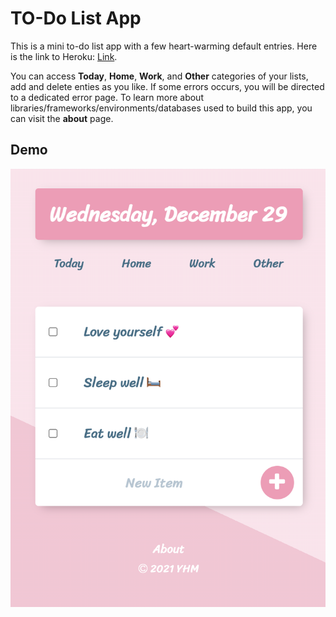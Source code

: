 # TO-Do List App

This is a mini to-do list app with a few heart-warming default entries. Here is the link to Heroku: [Link](https://warm-fjord-75440.herokuapp.com/?).

You can access __Today__, __Home__, __Work__, and __Other__ categories of your lists, add and delete enties as you like. If some errors occurs, you will be directed to a dedicated error page. To learn more about libraries/frameworks/environments/databases used to build this app, you can visit the __about__ page.

## Demo

![image](/public/demo.png)